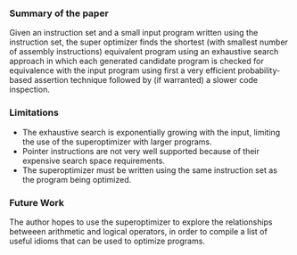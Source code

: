 ### Summary of the paper

Given an instruction set and a small input program written using the instruction set, the super optimizer finds the shortest (with smallest number of assembly instructions) equivalent program using an exhaustive search approach in which each generated candidate program is checked for equivalence with the input program using first a very efficient probability-based assertion technique followed by (if warranted) a slower code inspection. 

### Limitations

 - The exhaustive search is exponentially growing with the input, limiting the use of the superoptimizer with larger programs.
 - Pointer instructions are not very well supported because of their expensive search space requirements.
 - The superoptimizer must be written using the same instruction set as the program being optimized.

### Future Work

The author hopes to use the superoptimizer to explore the relationships betweeen arithmetic and logical operators, in order to compile a list of useful idioms that can be used to optimize programs.